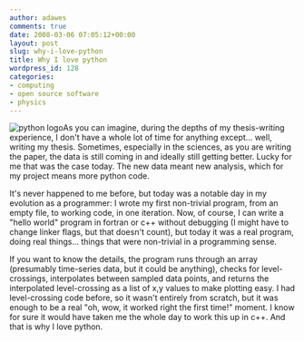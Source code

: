 ```yaml
---
author: adawes
comments: true
date: 2008-03-06 07:05:12+00:00
layout: post
slug: why-i-love-python
title: Why I love python
wordpress_id: 128
categories:
- computing
- open source software
- physics
---
```


![python logo](http://dawes.files.wordpress.com/2008/03/python.png)As you can imagine, during the depths of my thesis-writing experience, I don't have a whole lot of time for anything except... well, writing my thesis. Sometimes, especially in the sciences, as you are writing the paper, the data is still coming in and ideally still getting better. Lucky for me that was the case today. The new data meant new analysis, which for my project means more python code.

It's never happened to me before, but today was a notable day in my evolution as a programmer: I wrote my first non-trivial program, from an empty file, to working code, in one iteration. Now, of course, I can write a "hello world" program in fortran or c++ without debugging (I might have to change linker flags, but that doesn't count), but today it was a real program, doing real things... things that were non-trivial in a programming sense.

<!-- more -->

If you want to know the details, the program runs through an array (presumably time-series data, but it could be anything), checks for level-crossings, interpolates between sampled data points, and returns the interpolated level-crossing as a list of x,y values to make plotting easy. I had level-crossing code before, so it wasn't entirely from scratch, but it was enough to be a real "oh, wow, it worked right the first time!" moment. I know for sure it would have taken me the whole day to work this up in c++. And that is why I love python.
